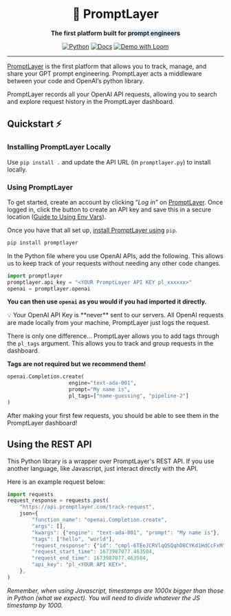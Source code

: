 <div align="center">

# 🍰 PromptLayer

**The first platform built for <span style="background-color: rgb(219, 234, 254);">prompt engineers</span>**

<a href="https://www.python.org/"><img alt="Python" src="https://img.shields.io/badge/-Python 3.8+-blue?style=for-the-badge&logo=python&logoColor=white"></a>
<a href="https://magniv.notion.site/Prompt-Layer-Docs-db0e6f50cacf4564a6d09824ba17a629"><img alt="Docs" src="https://custom-icon-badges.herokuapp.com/badge/docs-PL-blue.svg?logo=cake&style=for-the-badge&logoColor=white"></a>
<a href="https://www.loom.com/share/723cbdb43439458fb607e910faa13294"><img alt="Demo with Loom" src="https://img.shields.io/badge/Demo-loom-552586.svg?logo=loom&style=for-the-badge&labelColor=gray"></a>

---  

<div align="left">

[PromptLayer](https://promptlayer.com/) is the first platform that allows you to track, manage, and share your GPT prompt engineering. PromptLayer acts a middleware between your code and OpenAI’s python library. 

PromptLayer records all your OpenAI API requests, allowing you to search and explore request history in the PromptLayer dashboard.

## Quickstart ⚡

### Installing PromptLayer Locally

Use `pip install .` and update the API URL (in `promptlayer.py`) to install locally.

### Using PromptLayer

To get started, create an account by clicking “*Log in*” on [PromptLayer](https://promptlayer.com/). Once logged in, click the button to create an API key and save this in a secure location ([Guide to Using Env Vars](https://towardsdatascience.com/the-quick-guide-to-using-environment-variables-in-python-d4ec9291619e)).

Once you have that all set up, [install PromptLayer using](https://pypi.org/project/promptlayer/) `pip`.

```bash
pip install promptlayer
```

In the Python file where you use OpenAI APIs, add the following. This allows us to keep track of your requests without needing any other code changes.

```python
import promptlayer
promptlayer.api_key = "<YOUR PromptLayer API KEY pl_xxxxxx>"
openai = promptlayer.openai
```

**You can then use `openai` as you would if you had imported it directly.**

<aside>
💡 Your OpenAI API Key is **never** sent to our servers. All OpenAI requests are made locally from your machine, PromptLayer just logs the request.

</aside>

There is only one difference… PromptLayer allows you to add tags through the `pl_tags` argument. This allows you to track and group requests in the dashboard. 

************Tags are not required but we recommend them!************

```python
openai.Completion.create(
					engine="text-ada-001", 
					prompt="My name is", 
					pl_tags=["name-guessing", "pipeline-2"]
)
```

After making your first few requests, you should be able to see them in the PromptLayer dashboard!

## Using the REST API

This Python library is a wrapper over PromptLayer's REST API. If you use another language, like Javascript, just interact directly with the API. 

Here is an example request below:

```jsx
import requests
request_response = requests.post(
    "https://api.promptlayer.com/track-request",
    json={
        "function_name": "openai.Completion.create",
        "args": [],
        "kwargs": {"engine": "text-ada-001", "prompt": "My name is"},
        "tags": ["hello", "world"],
        "request_response": {"id": "cmpl-6TEeJCRVlqQSQqhD8CYKd1HdCcFxM", "object": "text_completion", "created": 1672425843, "model": "text-ada-001", "choices": [{"text": " advocacy\"\n\nMy name is advocacy.", "index": 0, "logprobs": None, "finish_reason": "stop"}]},
        "request_start_time": 1673987077.463504,
        "request_end_time": 1673987077.463504,
        "api_key": "pl_<YOUR API KEY>",
    },
)
```

*Remember, when using Javascript, timestamps are 1000x bigger than those in Python (what we expect). You will need to divide whatever the JS timestamp by 1000.*